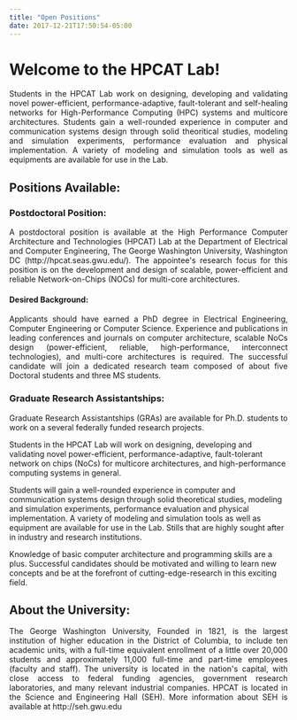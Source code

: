 ```yaml
---
title: "Open Positions"
date: 2017-12-21T17:50:54-05:00
---
```


# Welcome to the HPCAT Lab!

<p style="text-align: justify;">
Students in the HPCAT Lab work on designing, developing and validating novel power-efficient, performance-adaptive, fault-tolerant and self-healing networks for High-Performance Computing (HPC) systems and multicore architectures. Students gain a well-rounded experience in computer and communication systems design through solid theoritical studies, modeling and simulation experiments, performance evaluation and physical implementation. A variety of modeling and simulation tools as well as equipments are available for use in the Lab.
</p>

## Positions Available:

### Postdoctoral Position:

<p style="text-align: justify;">
A postdoctoral position is available at the High Performance Computer Architecture and Technologies (HPCAT) Lab at the Department of Electrical and Computer Engineering, The George Washington University, Washington DC (http://hpcat.seas.gwu.edu/). The appointee's research focus for this position is on the development and design of scalable, power-efficient and reliable Network-on-Chips (NOCs) for multi-core architectures.
</p>

#### Desired Background:

<p style="text-align: justify;">
Applicants should have earned a PhD degree in Electrical Engineering, Computer Engineering or Computer Science. Experience and publications in leading conferences and journals on computer architecture, scalable NoCs design (power-efficient, reliable, high-performance, interconnect technologies), and multi-core architectures is required. The successful candidate will join a dedicated research team composed of about five Doctoral students and three MS students.
</p>

### Graduate Research Assistantships:

<p style="text-align: justify;">
Graduate Research Assistantships (GRAs) are available for Ph.D. students to work on a several federally funded research projects.

Students in the HPCAT Lab will work on designing, developing and validating novel power-efficient, performance-adaptive, fault-tolerant network on chips (NoCs) for multicore architectures, and high-performance computing systems in general.

Students will gain a well-rounded experience in computer and communication systems design through solid theoretical studies, modeling and simulation experiments, performance evaluation and physical implementation. A variety of modeling and simulation tools as well as equipment are available for use in the Lab. Stills that are highly sought after in industry and research institutions.

Knowledge of basic computer architecture and programming skills are a plus. Successful candidates should be motivated and willing to learn new concepts and be at the forefront of cutting-edge-research in this exciting field.
</p>

## About the University:

<p style="text-align: justify;">
The George Washington University, Founded in 1821, is the largest institution of higher education in the District of Columbia, to include ten academic units, with a full-time equivalent enrollment of a little over 20,000 students and approximately 11,000 full-time and part-time employees (faculty and staff). The university is located in the nation's capital, with close access to federal funding agencies, government research laboratories, and many relevant industrial companies. HPCAT is located in the Science and Engineering Hall (SEH). More information about SEH is available at http://seh.gwu.edu
</p>

<br>
<br>
